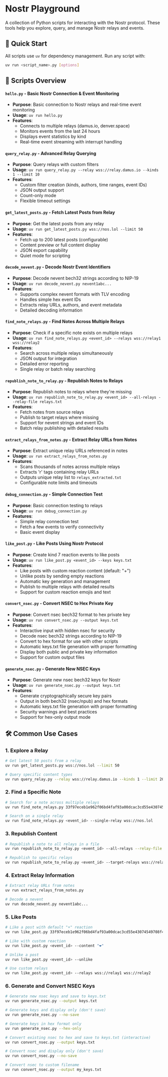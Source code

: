 # Nostr Playground

A collection of Python scripts for interacting with the Nostr protocol. These tools help you explore, query, and manage Nostr relays and events.

## 🚀 Quick Start

All scripts use `uv` for dependency management. Run any script with:

```bash
uv run <script_name>.py [options]
```

## 📁 Scripts Overview

#### `hello.py` - Basic Nostr Connection & Event Monitoring
- **Purpose**: Basic connection to Nostr relays and real-time event monitoring
- **Usage**: `uv run hello.py`
- **Features**: 
  - Connects to multiple relays (damus.io, denver.space)
  - Monitors events from the last 24 hours
  - Displays event statistics by kind
  - Real-time event streaming with interrupt handling

#### `query_relay.py` - Advanced Relay Querying
- **Purpose**: Query relays with custom filters
- **Usage**: `uv run query_relay.py --relay wss://relay.damus.io --kinds 1 --limit 10`
- **Features**:
  - Custom filter creation (kinds, authors, time ranges, event IDs)
  - JSON output support
  - Count-only mode
  - Flexible timeout settings

#### `get_latest_posts.py` - Fetch Latest Posts from Relay
- **Purpose**: Get the latest posts from any relay
- **Usage**: `uv run get_latest_posts.py wss://nos.lol --limit 50`
- **Features**:
  - Fetch up to 200 latest posts (configurable)
  - Content preview or full content display
  - JSON export capability
  - Quiet mode for scripting

#### `decode_nevent.py` - Decode Nostr Event Identifiers
- **Purpose**: Decode nevent bech32 strings according to NIP-19
- **Usage**: `uv run decode_nevent.py nevent1abc...`
- **Features**:
  - Supports complex nevent formats with TLV encoding
  - Handles simple hex event IDs
  - Extracts relay URLs, authors, and event metadata
  - Detailed decoding information

#### `find_note_relays.py` - Find Notes Across Multiple Relays
- **Purpose**: Check if a specific note exists on multiple relays
- **Usage**: `uv run find_note_relays.py <event_id> --relays wss://relay1 wss://relay2`
- **Features**:
  - Search across multiple relays simultaneously
  - JSON output for integration
  - Detailed error reporting
  - Single relay or batch relay searching

#### `republish_note_to_relay.py` - Republish Notes to Relays
- **Purpose**: Republish notes to relays where they're missing
- **Usage**: `uv run republish_note_to_relay.py <event_id> --all-relays --relay-file relays.txt`
- **Features**:
  - Fetch notes from source relays
  - Publish to target relays where missing
  - Support for nevent strings and event IDs
  - Batch relay publishing with detailed results

#### `extract_relays_from_notes.py` - Extract Relay URLs from Notes
- **Purpose**: Extract unique relay URLs referenced in notes
- **Usage**: `uv run extract_relays_from_notes.py`
- **Features**:
  - Scans thousands of notes across multiple relays
  - Extracts 'r' tags containing relay URLs
  - Outputs unique relay list to `relays_extracted.txt`
  - Configurable note limits and timeouts

#### `debug_connection.py` - Simple Connection Test
- **Purpose**: Basic connection testing to relays
- **Usage**: `uv run debug_connection.py`
- **Features**:
  - Simple relay connection test
  - Fetch a few events to verify connectivity
  - Basic event display

#### `like_post.py` - Like Posts Using Nostr Protocol
- **Purpose**: Create kind 7 reaction events to like posts
- **Usage**: `uv run like_post.py <event_id> --keys keys.txt`
- **Features**:
  - Like posts with custom reaction content (default: "+")
  - Unlike posts by sending empty reactions
  - Automatic key generation and management
  - Publish to multiple relays with detailed results
  - Support for custom reaction emojis and text

#### `convert_nsec.py` - Convert NSEC to Hex Private Key
- **Purpose**: Convert nsec bech32 format to hex private key
- **Usage**: `uv run convert_nsec.py --output keys.txt`
- **Features**:
  - Interactive input with hidden nsec for security
  - Decode nsec bech32 strings according to NIP-19
  - Convert to hex format for use with other scripts
  - Automatic keys.txt file generation with proper formatting
  - Display both public and private key information
  - Support for custom output files

#### `generate_nsec.py` - Generate New NSEC Keys
- **Purpose**: Generate new nsec bech32 keys for Nostr
- **Usage**: `uv run generate_nsec.py --output keys.txt`
- **Features**:
  - Generate cryptographically secure key pairs
  - Output in both bech32 (nsec/npub) and hex formats
  - Automatic keys.txt file generation with proper formatting
  - Security warnings and best practices
  - Support for hex-only output mode

## 🛠️ **Common Use Cases**

### 1. **Explore a Relay**
```bash
# Get latest 50 posts from a relay
uv run get_latest_posts.py wss://nos.lol --limit 50

# Query specific content types
uv run query_relay.py --relay wss://relay.damus.io --kinds 1 --limit 20
```

### 2. **Find a Specific Note**
```bash
# Search for a note across multiple relays
uv run find_note_relays.py 33f97eceb1e962f06bd4faf93a00dcac3cd55e43074549708f4c157d5a8c0fbc

# Search on a single relay
uv run find_note_relays.py <event_id> --single-relay wss://nos.lol
```

### 3. **Republish Content**
```bash
# Republish a note to all relays in a file
uv run republish_note_to_relay.py <event_id> --all-relays --relay-file relays_extracted.txt

# Republish to specific relays
uv run republish_note_to_relay.py <event_id> --target-relays wss://relay1 wss://relay2
```

### 4. **Extract Relay Information**
```bash
# Extract relay URLs from notes
uv run extract_relays_from_notes.py

# Decode a nevent
uv run decode_nevent.py nevent1abc...
```

### 5. **Like Posts**
```bash
# Like a post with default "+" reaction
uv run like_post.py 33f97eceb1e962f06bd4faf93a00dcac3cd55e43074549708f4c157d5a8c0fbc

# Like with custom reaction
uv run like_post.py <event_id> --content "❤️"

# Unlike a post
uv run like_post.py <event_id> --unlike

# Use custom relays
uv run like_post.py <event_id> --relays wss://relay1 wss://relay2
```

### 6. **Generate and Convert NSEC Keys**
```bash
# Generate new nsec keys and save to keys.txt
uv run generate_nsec.py --output keys.txt

# Generate keys and display only (don't save)
uv run generate_nsec.py --no-save

# Generate keys in hex format only
uv run generate_nsec.py --hex-only

# Convert existing nsec to hex and save to keys.txt (interactive)
uv run convert_nsec.py --output keys.txt

# Convert nsec and display only (don't save)
uv run convert_nsec.py --no-save

# Convert nsec to custom filename
uv run convert_nsec.py --output my_keys.txt
```
